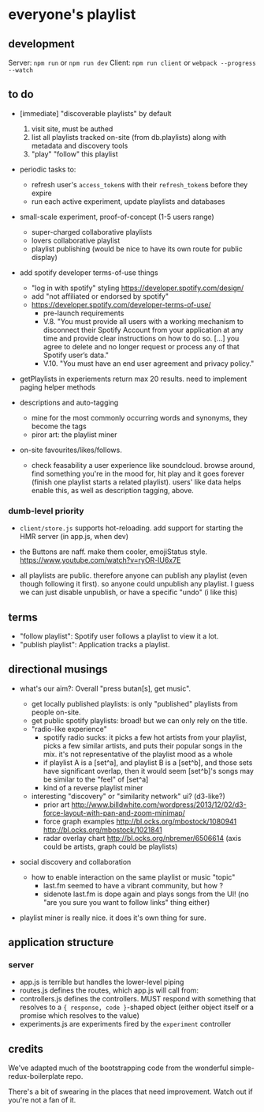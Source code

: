 # everyone's playlist

## development

Server: `npm run` or `npm run dev`
Client: `npm run client` or `webpack --progress --watch`

## to do

* [immediate] "discoverable playlists" by default
  1. visit site, must be authed
  2. list all playlists tracked on-site (from db.playlists) along with metadata
      and discovery tools
  3. "play" "follow" this playlist

* periodic tasks to:
  * refresh user's `access_token`s with their `refresh_token`s before they expire
  * run each active experiment, update playlists and databases

* small-scale experiment, proof-of-concept (1-5 users range)
  * super-charged collaborative playlists
  * lovers collaborative playlist
  * playlist publishing (would be nice to have its own route for public display)

* add spotify developer terms-of-use things
  * "log in with spotify" styling <https://developer.spotify.com/design/>
  * add "not affiliated or endorsed by spotify"
  * <https://developer.spotify.com/developer-terms-of-use/>
    * pre-launch requirements
    * V.8. "You must provide all users with a working mechanism to disconnect their Spotify Account from your application at any time and provide clear instructions on how to do so. [...] you agree to delete and no longer request or process any of that Spotify user’s data."
    * V.10. "You must have an end user agreement and privacy policy."

* getPlaylists in experiements return max 20 results. need to implement paging helper methods

* descriptions and auto-tagging
  * mine for the most commonly occurring words and synonyms, they become the
    tags
  * piror art: the playlist miner

* on-site favourites/likes/follows.
  * check feasability a user experience like soundcloud. browse around, find
    something you're in the mood for, hit play and it goes forever (finish one
    playlist starts a related playlist). users' like data helps enable this, as
    well as description tagging, above.

### dumb-level priority

* `client/store.js` supports hot-reloading. add support for starting the HMR
  server (in app.js, when dev)

* the Buttons are naff. make them cooler, emojiStatus style.
  <https://www.youtube.com/watch?v=ryOR-lU6x7E>

* all playlists are public. therefore anyone can publish any playlist (even though
  following it first). so anyone could unpublish any playlist. I guess we can
  just disable unpublish, or have a specific "undo" (i like this)

## terms

* "follow playlist": Spotify user follows a playlist to view it a lot.
* "publish playlist": Application tracks a playlist.

## directional musings

* what's our aim?: Overall "press butan[s], get music".
  * get locally published playlists: is only "published" playlists from people
    on-site.
  * get public spotify playlists: broad! but we can only rely on the title.
  * "radio-like experience"
    * spotify radio sucks: it picks a few hot artists from your playlist, picks
      a few similar artists, and puts their popular songs in the mix. it's not
      representative of the playlist mood as a whole
    * if playlist A is a [set^a], and playlist B is a [set^b], and those sets
      have significant overlap, then it would seem [set^b]'s songs may be
      similar to the "feel" of [set^a]
    * kind of a reverse playlist miner
  * interesting "discovery" or "similarity network" ui? (d3-like?)
    * prior art <http://www.billdwhite.com/wordpress/2013/12/02/d3-force-layout-with-pan-and-zoom-minimap/>
    * force graph examples <http://bl.ocks.org/mbostock/1080941> <http://bl.ocks.org/mbostock/1021841>
    * radar overlay chart <http://bl.ocks.org/nbremer/6506614> (axis could be
      artists, graph could be playlists)

* social discovery and collaboration
  * how to enable interaction on the same playlist or music "topic"
    * last.fm seemed to have a vibrant community, but how ?
    * sidenote last.fm is dope again and plays songs from the UI! (no "are you
      sure you want to follow links" thing either)



* playlist miner is really nice. it does it's own thing for sure.

## application structure

### server

- app.js is terrible but handles the lower-level piping
- routes.js defines the routes, which app.js will call from:
- controllers.js defines the controllers. MUST respond with something that
  resolves to a `{ response, code }`-shaped object (either object itself or a
  promise which resolves to the value)
- experiments.js are experiments fired by the `experiment` controller


## credits

We've adapted much of the bootstrapping code from the wonderful
simple-redux-boilerplate repo.

There's a bit of swearing in the places that need improvement. Watch out if you're not a fan of it.
